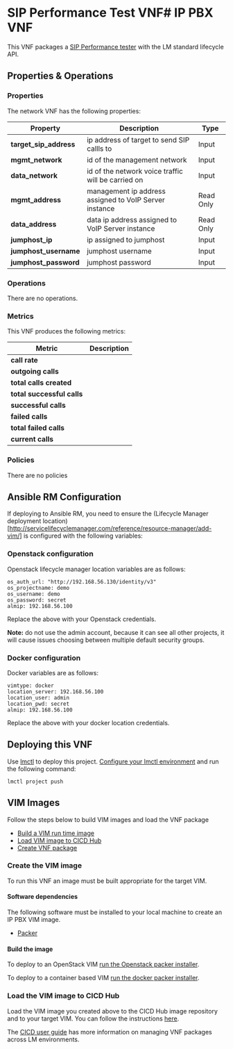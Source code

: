 # SIP Performance Test VNF# IP PBX VNF

This VNF packages a [SIP Performance tester](http://sipp.sourceforge.net/) with the LM standard lifecycle API.

## Properties & Operations

### Properties

The network VNF has the following properties:

| Property              |  Description                                  | Type      |
|-----------------------|-----------------------------------------------|-----------|
| **target_sip_address**  | ip address of target to send SIP callls to  | Input     |
| **mgmt_network**      | id of the management network                  | Input     |
| **data_network**      | id of the network voice traffic will be carried on | Input    |
| **mgmt_address**      | management ip address assigned to VoIP Server instance | Read Only |
| **data_address**      | data ip address assigned to VoIP Server instance  | Read Only |
| **jumphost_ip**       | ip assigned to jumphost                       | Input     |
| **jumphost_username** | jumphost username                             | Input     |
| **jumphost_password** | jumphost password                             | Input     |

### Operations

There are no operations. 

### Metrics

This VNF produces the following metrics:

| Metric                      |  Description                        |
|-----------------------------|-------------------------------------|
| **call rate**               | |
| **outgoing calls**          | |
| **total calls created**     | |
| **total successful calls**  | |
| **successful calls**        | |
| **failed calls**            | |
| **total failed calls**      | |
| **current calls**           | |

### Policies

There are no policies 

## Ansible RM Configuration

If deploying to Ansible RM, you need to ensure the (Lifecycle Manager deployment location)[http://servicelifecyclemanager.com/reference/resource-manager/add-vim/] is configured with the following variables:

### Openstack configuration

Openstack lifecycle manager location variables are as follows: 

```
os_auth_url: "http://192.168.56.130/identity/v3"
os_projectname: demo
os_username: demo
os_password: secret
almip: 192.168.56.100
```

Replace the above with your Openstack credentials.

__Note:__ do not use the admin account, because it can see all other projects, it will cause issues choosing between multiple default security groups.

### Docker configuration

Docker variables are as follows:

```
vimtype: docker
location_server: 192.168.56.100
location_user: admin
location_pwd: secret
almip: 192.168.56.100
```

Replace the above with your docker location credentials.

## Deploying this VNF

Use [lmctl](http://servicelifecyclemanager.com/reference/lmctl/) to deploy this project. [Configure your lmctl environment](http://servicelifecyclemanager.com/reference/lmctl/#configure-lmctl-environments) and run the following command:

```
lmctl project push
```

## VIM Images

Follow the steps below to build VIM images and load the VNF package
* [Build a VIM run time image](#create-the-vim-image)
* [Load VIM image to CICD Hub](#load-the-vim-image-to-cicd-hub)
* [Create VNF package](#push-vnf-package)

### Create the VIM image

To run this VNF an image must be built appropriate for the target VIM. 

#### Software dependencies

The following software must be installed to your local machine to create an IP PBX VIM image. 
* [Packer](https://packer.io/)

#### Build the image

To deploy to an OpenStack VIM [run the Openstack packer installer](/vnfs/sip-performance/VNFCs/sip-performance/VDUs/packer/openstack/Readme.md).

To deploy to a container based VIM [run the docker packer installer](/vnfs/sip-performance/VNFCs/sip-performance/VDUs/packer/docker/Readme.md).

### Load the VIM image to CICD Hub

Load the VIM image you created above to the CICD Hub image repository and to your target VIM. You can follow the instructions [here](http://servicelifecyclemanager.com/user-guides/cicd/upload-images/).

The [CICD user guide](http://servicelifecyclemanager.com/user-guides/cicd/getting-started/) has more information on managing VNF packages across LM environments. 